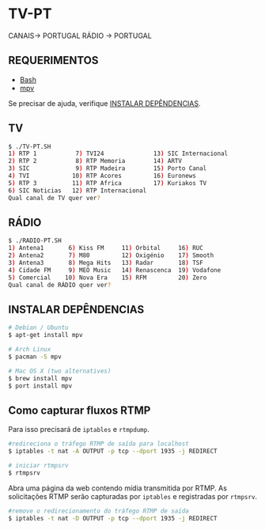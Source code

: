 
TV-PT
============

CANAIS-> PORTUGAL
RÁDIO -> PORTUGAL

REQUERIMENTOS
-----

- [Bash](https://www.gnu.org/software/bash/)
- [mpv](https://mpv.io/)

Se precisar de ajuda, verifique [INSTALAR DEPÊNDENCIAS](#installing-dependencies).


TV
-----

```bash
$ ./TV-PT.SH 
1) RTP 1           7) TVI24              13) SIC Internacional
2) RTP 2           8) RTP Memoria        14) ARTV
3) SIC             9) RTP Madeira        15) Porto Canal
4) TVI            10) RTP Acores         16) Euronews
5) RTP 3          11) RTP Africa         17) Kuriakos TV
6) SIC Noticias   12) RTP Internacional
Qual canal de TV quer ver?
```

RÁDIO
-----

```bash
$ ./RADIO-PT.SH
1) Antena1       6) Kiss FM     11) Orbital     16) RUC
2) Antena2       7) M80         12) Oxigénio    17) Smooth
3) Antena3       8) Mega Hits   13) Radar       18) TSF
4) Cidade FM     9) MEO Music   14) Renascenca  19) Vodafone
5) Comercial    10) Nova Era    15) RFM         20) Zero
Qual canal de RÁDIO quer ver?
```


INSTALAR DEPÊNDENCIAS
-----

```bash
# Debian / Ubuntu
$ apt-get install mpv
```

```bash
# Arch Linux
$ pacman -S mpv
```

```bash
# Mac OS X (two alternatives)
$ brew install mpv
$ port install mpv
```

Como capturar fluxos RTMP
-----

Para isso precisará de `iptables` e `rtmpdump`.

```bash
#redireciona o tráfego RTMP de saída para localhost
$ iptables -t nat -A OUTPUT -p tcp --dport 1935 -j REDIRECT
```

```bash
# iniciar rtmpsrv
$ rtmpsrv
```

Abra uma página da web contendo mídia transmitida por RTMP.
As solicitações RTMP serão capturadas por `iptables` e registradas por `rtmpsrv`.

```bash
#remove o redirecionamento do tráfego RTMP de saída
$ iptables -t nat -D OUTPUT -p tcp --dport 1935 -j REDIRECT
```
